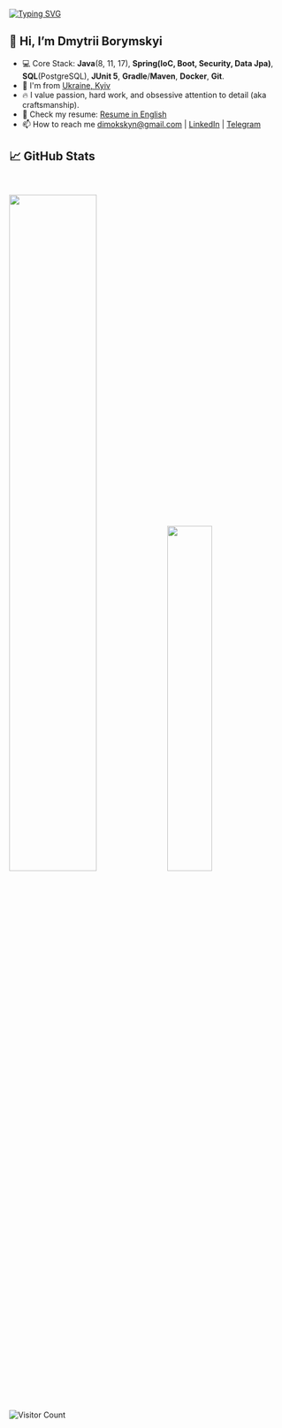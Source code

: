[![Typing SVG](https://readme-typing-svg.herokuapp.com/?lines=Wake+up,+Neo...&font=Courier&color=7EEAF4)](https://git.io/typing-svg)

## 👋 Hi, I’m Dmytrii Borymskyi
- 💻 Core Stack: **Java**(8, 11, 17), **Spring(IoC, Boot, Security, Data Jpa)**, **SQL**(PostgreSQL), **JUnit 5**, **Gradle**/**Maven**, **Docker**, **Git**.
- 📍 I'm from <a href="https://www.google.com/maps/place/Kyiv+Ukraine" target="_blank">Ukraine, Kyiv</a>
- 🔥 I value passion, hard work, and obsessive attention to detail (aka craftsmanship).
- 🤝 Check my resume: [Resume in English](https://docs.google.com/document/d/1FtXPUYZws1z0mNK5K9x08vHcVXZ_Xd1lWU2GgoVufJk/edit?usp=sharing)
- 📫 How to reach me dimokskyn@gmail.com | [LinkedIn](https://www.linkedin.com/in/borymskyi/) | [Telegram](https://t.me/borymskyi)

## 📈 GitHub Stats

<br>
<p>
  <img width="56%" src="https://github-readme-stats.vercel.app/api?username=borymskyi&count_private=true&show_icons=true&theme=radical&hide_border=true&hide_title=true" />
  <img width="40%" src="https://github-readme-stats.vercel.app/api/top-langs/?username=borymskyi&layout=compact&langs_count=10&hide_border=true&theme=radical&hide=sass,makefile,shell,mustache" />
</p>

![Visitor Count](https://komarev.com/ghpvc/?username=borymskyi&style=flat-square&color=blueviolet)
